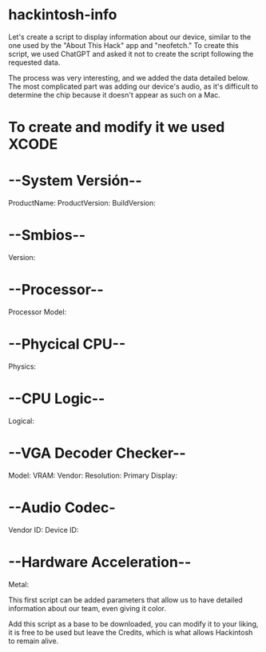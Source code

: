 # hackintosh-info


Let's create a script to display information about our device, similar to the one used by the "About This Hack" app and "neofetch." To create this script, we used ChatGPT and asked it not to create the script following the requested data.

The process was very interesting, and we added the data detailed below. The most complicated part was adding our device's audio, as it's difficult to determine the chip because it doesn't appear as such on a Mac.

# To create and modify it we used XCODE

# --System Versión--
ProductName: 
ProductVersion:
BuildVersion: 

# --Smbios--
Version: 

# --Processor--
Processor Model:

# --Phycical CPU--
Physics:

# --CPU Logic--
Logical:

# --VGA Decoder Checker--
Model: 
VRAM: 
Vendor: 
Resolution: 
Primary Display:

# --Audio Codec-
Vendor ID:
Device ID:

# --Hardware Acceleration--
Metal: 

This first script can be added parameters that allow us to have detailed information about our team, even giving it color.

Add this script as a base to be downloaded, you can modify it to your liking, it is free to be used but leave the Credits, which is what allows Hackintosh to remain alive.




